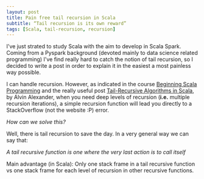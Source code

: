 ```yaml
---
layout: post
title: Pain free tail recursion in Scala
subtitle: “Tail recursion is its own reward”
tags: [Scala, tail-recursion, recursion]
---
```


I've just strated to study Scala with the aim to develop in Scala Spark. Coming from a Pyspark background 
(devoted mainly to data science related programming) I've find really hard to catch the notion of tail recursion,
so I decided to write a post in order to explain it in the easiest a most painless way possible.

I can handle recursion. However, as indicated in the course [Beginning Scala Programming](https://www.udemy.com/beginning-scala-programming/)
and the really useful post [Tail-Recursive Algorithms in Scala](https://alvinalexander.com/scala/fp-book/tail-recursive-algorithms), by Alvin Alexander,
when you need deep levels of recursion (**i.e.** multiple recursion iterations), a simple recursion function will lead you directly
to a StackOverflow (not the website :P) error.

*How can we solve this?*

Well, there is tail recursion to save the day. In a very general way we can say that:

*A tail recursive function is one where the very last action is to call itself*

Main advantage (in Scala): Only one stack frame in a tail recursive function vs one stack frame for each
level of recursion in other recursive functions.

